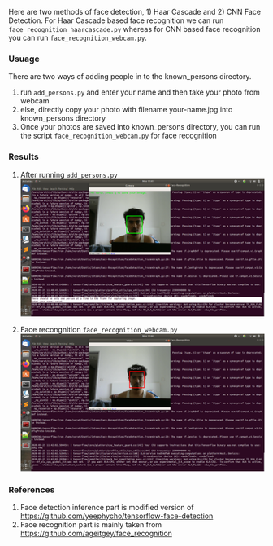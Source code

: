 Here are two methods of face detection, 1) Haar Cascade and 2) CNN Face Detection. For Haar Cascade based face recognition we can run `face_recognition_haarcascade.py` whereas for CNN based face recognition you can run `face_recognition_webcam.py`.
### Usuage
There are two ways of adding people in to the known_persons directory.
1. run `add_persons.py` and enter your name and then take your photo from webcam
2. else, directly copy your photo with filename your-name.jpg into known_persons directory
3. Once your photos are saved into known_persons directory, you can run the script `face_recognition_webcam.py` for face recognition

### Results
1. After running `add_persons.py`
![Adding persons to known person database](images/add_persons.png)

2. Face recongnition `face_recognition_webcam.py`
![Recognizing the faces](images/face_recognize.png)

### References
1. Face detection inference part is modified version of https://github.com/yeephycho/tensorflow-face-detection
2. Face recognition part is mainly taken from https://github.com/ageitgey/face_recognition
